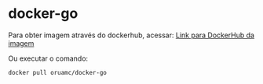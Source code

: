 # docker-go

Para obter imagem através do dockerhub, acessar:
[Link para DockerHub da imagem](https://hub.docker.com/r/oruamc/docker-go)

Ou executar o comando:
```
docker pull oruamc/docker-go
```